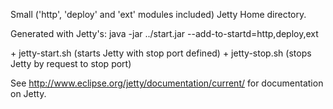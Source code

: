 Small ('http', 'deploy' and 'ext' modules included) Jetty Home directory.

Generated with Jetty's:
  java -jar ../start.jar --add-to-startd=http,deploy,ext

\+ jetty-start.sh  (starts Jetty with stop port defined)
\+ jetty-stop.sh   (stops Jetty by request to stop port)

See http://www.eclipse.org/jetty/documentation/current/ for documentation on Jetty.


